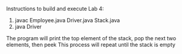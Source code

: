 Instructions to build and execute Lab 4:
1. javac Employee.java Driver.java Stack.java
2. java Driver

The program will print the top element of the stack, pop the next two elements, then peek 
This process will repeat until the stack is empty
